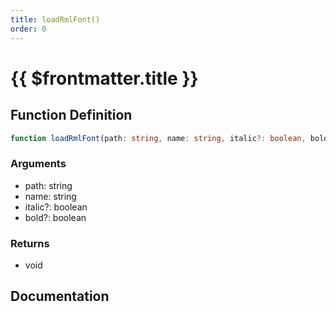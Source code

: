 ```yaml
---
title: loadRmlFont()
order: 0
---
```


# {{ $frontmatter.title }}

<!--@include: ./loadRmlFont_partial_header.md-->

## Function Definition

```ts
function loadRmlFont(path: string, name: string, italic?: boolean, bold?: boolean): void;
```

### Arguments

* path: string
* name: string
* italic?: boolean
* bold?: boolean

### Returns

* void

## Documentation

<!--@include: ./loadRmlFont_partial_footer.md-->
